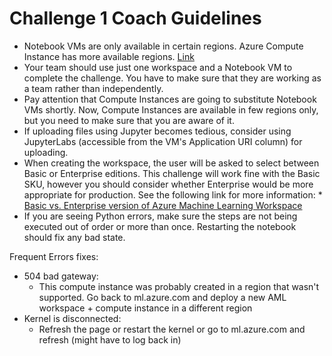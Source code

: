 # Challenge 1 Coach Guidelines

* Notebook VMs are only available in certain regions. Azure Compute Instance has more available regions. [Link](https://status.azure.com/en-us/status)
* Your team should use just one workspace and a Notebook VM to complete the challenge. You have to make sure that they are working as a team rather than independently.
* Pay attention that Compute Instances are going to substitute Notebook VMs shortly. Now, Compute Instances are available in few regions only, but you need to make sure that you are aware of it.
* If uploading files using Jupyter becomes tedious, consider using JupyterLabs (accessible from the VM's Application URI column) for uploading.
* When creating the workspace, the user will be asked to select between Basic or Enterprise editions. This challenge will work fine with the Basic SKU, however you should consider whether Enterprise would be more appropriate for production. See the following link for more information: * [Basic vs. Enterprise version of Azure Machine Learning Workspace](https://docs.microsoft.com/en-us/azure/machine-learning/overview-what-is-azure-ml#sku)
* If you are seeing Python errors, make sure the steps are not being executed out of order or more than once. Restarting the notebook should fix any bad state.

Frequent Errors fixes:

* 504 bad gateway:
    * This compute instance was probably created in a region that wasn't supported. Go back to ml.azure.com and deploy a new AML workspace + compute instance in a different region
* Kernel is disconnected:
    * Refresh the page or restart the kernel or go to ml.azure.com and refresh (might have to log back in)

